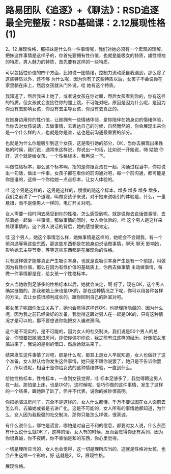 # 路易团队《追逐》+《聊法》：RSD追逐最全完整版：RSD基础课：2.12展现性格(1)

2。12 展现性格，那把妹是什么样一件事情呢，我们对她必须有一个宏观的理解，把妹这件事情是这样子的，你首先要拥有性价值，也就是能吸女的特质，雄性领袖的特质，男人魅力的特质，首先要有这样的一些特质。

可以包括性价值的四个方面，比如说一图情绪，控制力流动感自我遇到，那么除了这些特质以外，还不够 为什么呢，因为你有了这些特质以后，女孩子不会说你在家里躺在床上，然后女孩就从门外说，哇 她有这个特质。

我知道了，然后我来上她了，或者说女孩在你对面，然后女孩看到你的，你有这样的特质，但女孩就会直接往你的腿上跳，不可能对吧，原因是因为什么呢，是因为你没有去影响女孩，你没有去主导女孩，你没有去真正的。

在她身边用你的性价值，让她拥有一些情绪体验，是你陪伴在她身边的情绪体验，当你去对女孩说话，去做事情，去表达自己的时候，自然而然的，你会展现出来你是一个什么样的人，也就是你是谁，这也是前沟通最重要的部分。

也就是为什么你能吸引到这个女孩，这是吸引她的部分，OK，当你去展现出来性格的时候，我们说，通常来这样说，你说出一句话，比如说一开始说，嗨 姑娘 你好，这个就是给女孩，一个性格标本，我再说一下。

叫做性格标本，那么这个标本啊，指的是你跟女孩在一起，沟通过程当中，你每说出一句话，做出一件事，女孩子都在看你的前沟通对吧，每一个前沟通，都可能是你是谁的，这样一个你给她一点点标本，让女人体验的。

哇 这个男是这样的，这男是这样的，慢慢的随这个标本，增多 增多 增多 增多，我们之前讲了一个道理，叫做女孩子来说，对于她来说吸引的体验是，什么，一量悬扭，而不是像男人一样的，电灯开关对吧。

女人需要一段时间去感受到你的性格，怎么感受到呢，就是说你去说话做事情，去陪着她一起做一些事情，那做事情的同时，女人会体验的，哇 这个男人是这样来处理事情的，这个男人说话的背后，她的感觉很肯定。

哇 这个男人，她这个事情怎么样，她做事情是这样的，她呢会不会跟我，有一个前沟通等等这些东西，那这些东西都是在她身边说话做事情，聊天 聊天 影响她，影响她去主导节奏，等等这些东西都是在展现你的性格。

只有这样做才能够真正产生吸引本身，也就是说吸引本身产生是有一个前提，叫做因为有性价值，那么在因为有性价值的基础质上，你再去做事情 主动做事情，每做一件事情都是在，给女孩一个性格标本。

女人当她收到足够多的性格标本以后，她就会决定，啊 好了，现在OK，这个男人确实挺酷的，那我和她上床也是OK的，那在这种情况之下呢，你可以用各种各样的方法，去让女孩很顺利成长的，跟你回到自己的卧室对吧。

那女孩子呢跟你发生关系了，她也会觉得这样还OK，也挺理所隐藏的，因为什么呢，因为我之前已经做好的准备，我觉得这跟对男人在一起是OK的，只有这种情况才是可以的，那不要想说你能把女人骗进房间。

这个是不现实的，是不可能的，因为女人的社交制决，我们说是50个男人的总合，你想要把她骗进房间，即使你偶尔你说，我之前有过这样的经历，好像把女孩骗进来了，我说的是别的借口，然后她就进来了。

结果发生这件事情了对吧，那是什么呢，那其上是女人早就知道，女人也做好了这个准备，女人默认给你发生这件事情，她只是不跟你说罢了，她只是不告诉你罢了，所以说呢，相当于是你给女孩的这种情绪体验，一直到什么。

给她性格标本，性格标本，一直到女孩觉得，哇 标本足够多了，我觉得跟这男人在一起，那怕是上床，也是OK的，这时候呢，恰巧你做的这件事情，发生了这样的一个结果，跟她趴了趴了，但并不代表，说你的嫉妙很高明。

你把她骗进房间了，完全不是这样的，女人什么都懂，千万不要试图在女人面前去怎么样，去骗她或者是去讲广化，这是不可能的，女人所有的事情她都知道，为什么，女人因为我极强的社交制决，那你只能怎么样做，很真诚。

有什么说什么，哪怕是谎言，哪怕是对自己不利的信息，都要对女人说，什么东西有什么说什么就OK了，这样的话，女人有的时候，反而会觉得你还有系列，因为你很真诚，你不夜瞒，你不害怕是和的东西，你心里觉得。

一切是理所应当的，女人也会觉得，这一切是理所应当的，这就是性格对女孩，也会产生这样一个影响，好 这就是2。12，展现性格。

展现性格。